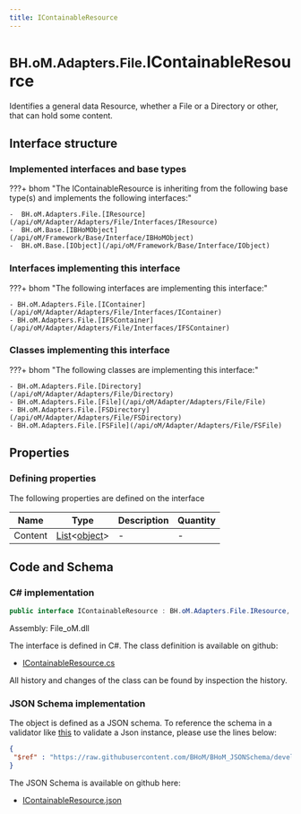 ```yaml
---
title: IContainableResource
---
```


# <small>BH.oM.Adapters.File.</small>**IContainableResource**

Identifies a general data Resource, whether a File or a Directory or other, that can hold some content.

## Interface structure

### Implemented interfaces and base types

???+ bhom "The IContainableResource is inheriting from the following base type(s) and implements the following interfaces:"

    -  BH.oM.Adapters.File.[IResource](/api/oM/Adapter/Adapters/File/Interfaces/IResource)
    -  BH.oM.Base.[IBHoMObject](/api/oM/Framework/Base/Interface/IBHoMObject)
    -  BH.oM.Base.[IObject](/api/oM/Framework/Base/Interface/IObject)


### Interfaces implementing this interface

???+ bhom "The following interfaces are implementing this interface:"

    - BH.oM.Adapters.File.[IContainer](/api/oM/Adapter/Adapters/File/Interfaces/IContainer)
    - BH.oM.Adapters.File.[IFSContainer](/api/oM/Adapter/Adapters/File/Interfaces/IFSContainer)


### Classes implementing this interface

???+ bhom "The following classes are implementing this interface:"

    - BH.oM.Adapters.File.[Directory](/api/oM/Adapter/Adapters/File/Directory)
    - BH.oM.Adapters.File.[File](/api/oM/Adapter/Adapters/File/File)
    - BH.oM.Adapters.File.[FSDirectory](/api/oM/Adapter/Adapters/File/FSDirectory)
    - BH.oM.Adapters.File.[FSFile](/api/oM/Adapter/Adapters/File/FSFile)


## Properties



### Defining properties

The following properties are defined on the interface

| Name             | Type             | Description      | Quantity         |
|------------------|------------------|------------------|------------------|
| Content | [List](https://learn.microsoft.com/en-us/dotnet/api/System.Collections.Generic.List-1?view=netstandard-2.0)&lt;[object](https://learn.microsoft.com/en-us/dotnet/api/System.Object?view=netstandard-2.0)&gt; | - | - |


## Code and Schema

### C# implementation

``` C# title="C#"
public interface IContainableResource : BH.oM.Adapters.File.IResource, BH.oM.Base.IBHoMObject, BH.oM.Base.IObject
```

Assembly: File_oM.dll

The interface is defined in C#. The class definition is available on github:

- [IContainableResource.cs](https://github.com/BHoM/File_Toolkit/blob/develop/File_oM/Interfaces\IContainableResource.cs)

All history and changes of the class can be found by inspection the history.
### JSON Schema implementation

The object is defined as a JSON schema. To reference the schema in a validator like [this](https://www.jsonschemavalidator.net/) to validate a Json instance, please use the lines below:

``` json title="JSON Schema"
{
 "$ref" : "https://raw.githubusercontent.com/BHoM/BHoM_JSONSchema/develop/File_oM/IContainableResource.json"
}
```

The JSON Schema is available on github here:

- [IContainableResource.json](https://github.com/BHoM/BHoM_JSONSchema/blob/develop/File_oM/IContainableResource.json)
